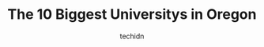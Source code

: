 ---
layout: ampstory
image: https://i0.wp.com/paketmu.com/wp-content/uploads/2023/06/college-of-science-0-in-oregon-1686369204.jpeg?resize=640,853
author: techidn
featured: false
description: Explore the diverse University scene in Oregon, home to an incredible selection of 10 establishments catering to every taste. Whether youre in search of iconic favorites or undiscovered tre
title: The 10 Biggest Universitys in Oregon
cover:
   title: The 10 Biggest Universitys in Oregon
   subtitle: RICKPATE
   background: https://paketmu.com/wp-content/uploads/2023/06/college-of-science-0-in-oregon-1686369204.jpeg

pages: 
 - layout: thirds
   top: <h1>#1 University of Oregon</h1>
   bottom: "<p>Beautiful campus. Love all the greens and flowers, the cherry blossoms, 🌸 Sakura are blooming outside of the library, so beautiful!Big open area with lots of interesti</p>"
   background: https://paketmu.com/wp-content/uploads/2023/06/college-of-science-1-in-oregon-1686369205.jpeg
   backgroundblur: true
 - layout: thirds
   top: <h1>#2 Oregon State University</h1>
   bottom: "<p>Awesome campus! Old world charm , walkable and even easy parking. Well integrated into the city. Common area buildings were immaculate and well maintained. Everyone we me</p>"
   background: https://paketmu.com/wp-content/uploads/2023/06/college-of-science-2-in-oregon-1686369206.jpeg
   cta:
      link: https://paketmu.com/the-10-biggest-universitys-in-oregon/
      text: The 10 Biggest Universitys in Oregon
 - layout: thirds
   top: <h1>#3 Portland State University</h1>
   bottom: "<p>PSU was one of my top back-up grad school choices. Id done some Theater production work @ PSU whilst I was on academic leave from the small liberal arts college I was at</p>"
   background: https://paketmu.com/wp-content/uploads/2023/06/college-of-science-3-in-oregon-1686369207.jpeg
   cta:
      link: https://paketmu.com/the-10-biggest-universitys-in-oregon/
      text: The 10 Biggest Universitys in Oregon
 - layout: thirds
   top: <h1>#4 Oregon Health & Science University</h1>
   bottom: "<p>3181 SW Sam Jackson Park Rd, Portland, OR 97239, United States</p>"
   background: https://images.unsplash.com/photo-1541356665065-22676f35dd40?ixlib=rb-4.0.3&ixid=MnwxMjA3fDB8MHxwaG90by1wYWdlfHx8fGVufDB8fHx8&auto=format&fit=crop&w=640&h=853&q=80
   cta:
      link: https://paketmu.com/the-10-biggest-universitys-in-oregon/
      text: The 10 Biggest Universitys in Oregon
 - layout: thirds
   top: <h1>#5 University of Portland</h1>
   bottom: "<p>5000 N Willamette Blvd, Portland, OR 97203, United States</p>"
   background: https://images.unsplash.com/photo-1620421680010-0766ff230392?ixlib=rb-4.0.3&ixid=MnwxMjA3fDB8MHxwaG90by1wYWdlfHx8fGVufDB8fHx8&auto=format&fit=crop&w=640&h=853&q=80
   cta:
      link: https://paketmu.com/the-10-biggest-universitys-in-oregon/
      text: The 10 Biggest Universitys in Oregon
 - layout: thirds
   top: <h1>#6 Western Oregon University</h1>
   bottom: "<p>345 Monmouth Ave N, Monmouth, OR 97361, United States</p>"
   background: https://images.unsplash.com/photo-1522441815192-d9f04eb0615c?ixlib=rb-4.0.3&ixid=MnwxMjA3fDB8MHxwaG90by1wYWdlfHx8fGVufDB8fHx8&auto=format&fit=crop&w=640&h=853&q=80
   cta:
      link: https://paketmu.com/the-10-biggest-universitys-in-oregon/
      text: The 10 Biggest Universitys in Oregon
 - layout: thirds
   top: <h1>#7 Willamette University</h1>
   bottom: "<p>900 State St, Salem, OR 97301, United States</p>"
   background: https://images.unsplash.com/photo-1599422314077-f4dfdaa4cd09?ixlib=rb-4.0.3&ixid=MnwxMjA3fDB8MHxwaG90by1wYWdlfHx8fGVufDB8fHx8&auto=format&fit=crop&w=640&h=853&q=80
   cta:
      link: https://paketmu.com/the-10-biggest-universitys-in-oregon/
      text: The 10 Biggest Universitys in Oregon
 - layout: thirds
   middle: Continue reading...
   background: https://images.unsplash.com/photo-1564951434112-64d74cc2a2d7?ixlib=rb-4.0.3&ixid=MnwxMjA3fDB8MHxwaG90by1wYWdlfHx8fGVufDB8fHx8&auto=format&fit=crop&w=640&h=853&q=80
   cta:
      link: https://paketmu.com/the-10-biggest-universitys-in-oregon/
      text: The 10 Biggest Universitys in Oregon
      
---